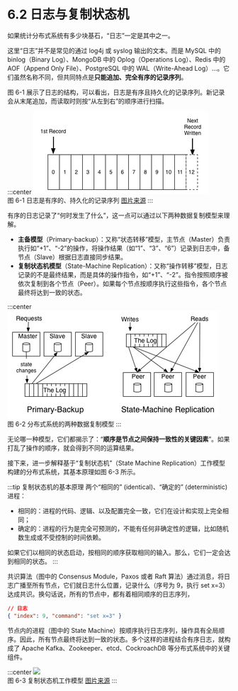# 6.2 日志与复制状态机

如果统计分布式系统有多少块基石，“日志”一定是其中之一。

这里“日志”并不是常见的通过 log4j 或 syslog 输出的文本。而是 MySQL 中的 binlog（Binary Log）、MongoDB 中的 Oplog（Operations Log）、Redis 中的 AOF（Append Only File）、PostgreSQL 中的 WAL（Write-Ahead Log）...。它们虽然名称不同，但共同特点是**只能追加、完全有序的记录序列**。

图 6-1 展示了日志的结构，可以看出，日志是有序且持久化的记录序列。新记录会从末尾追加，而读取时则按“从左到右”的顺序进行扫描。

:::center
  ![](../assets/log.png) <br/>
  图 6-1 日志是有序的、持久化的记录序列 [图片来源](https://engineering.linkedin.com/distributed-systems/log-what-every-software-engineer-should-know-about-real-time-datas-unifying)
:::

有序的日志记录了“何时发生了什么”，这一点可以通过以下两种数据复制模型来理解。
- **主备模型**（Primary-backup）：又称“状态转移”模型，主节点（Master）负责执行如“+1”、“-2”的操作，将操作结果（如“1”、“3”、“6”）记录到日志中，备节点（Slave）根据日志直接同步结果。
- **复制状态机模型**（State-Machine Replication）：又称“操作转移”模型，日志记录的不是最终结果，而是具体的操作指令，如“+1”、“-2”。指令按照顺序被依次复制到各个节点（Peer）。如果每个节点按顺序执行这些指令，各个节点最终将达到一致的状态。

:::center
  ![](../assets/active_and_passive_arch.png) <br/>
  图 6-2 分布式系统的两种数据复制模型
:::

无论哪一种模型，它们都揭示了：“**顺序是节点之间保持一致性的关键因素**”。如果打乱了操作的顺序，就会得到不同的运算结果。

接下来，进一步解释基于“复制状态机”（State Machine Replication）工作模型构建的分布式系统，其基本原理如图 6-3 所示。

:::tip 复制状态机的基本原理
两个“相同的” (identical)、“确定的” (deterministic) 进程：

- 相同的：进程的代码、逻辑、以及配置完全一致，它们在设计和实现上完全相同；
- 确定的：进程的行为是完全可预测的，不能有任何非确定性的逻辑，比如随机数生成或不受控制的时间依赖。

如果它们以相同的状态启动，按相同的顺序获取相同的输入。那么，它们一定会达到相同的状态。
:::

共识算法（图中的 Consensus Module，Paxos 或者 Raft 算法）通过消息，将日志广播至所有节点，它们就日志什么位置，记录什么（序号为 9，执行 set x=3）达成共识。换句话说，所有的节点中，都有着相同顺序的日志序列，

```json
// 日志
{ "index": 9, "command": "set x=3" }
```

节点内的进程（图中的 State Machine）按顺序执行日志序列，操作具有全局顺序。因此，所有节点最终将达到一致的状态。多个这样的进程结合有序日志，就构成了 Apache Kafka、Zookeeper、etcd、CockroachDB 等分布式系统中的关键组件。

:::center
  ![](../assets/Replicated-state-machine.webp) <br/>
  图 6-3 复制状态机工作模型 [图片来源](https://raft.github.io/raft.pdf)
:::

[^1]: https://engineering.linkedin.com/distributed-systems/log-what-every-software-engineer-should-know-about-real-time-datas-unifying 